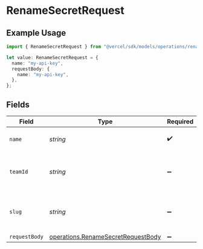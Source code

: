 # RenameSecretRequest

## Example Usage

```typescript
import { RenameSecretRequest } from "@vercel/sdk/models/operations/renamesecret.js";

let value: RenameSecretRequest = {
  name: "my-api-key",
  requestBody: {
    name: "my-api-key",
  },
};
```

## Fields

| Field                                                                                    | Type                                                                                     | Required                                                                                 | Description                                                                              | Example                                                                                  |
| ---------------------------------------------------------------------------------------- | ---------------------------------------------------------------------------------------- | ---------------------------------------------------------------------------------------- | ---------------------------------------------------------------------------------------- | ---------------------------------------------------------------------------------------- |
| `name`                                                                                   | *string*                                                                                 | :heavy_check_mark:                                                                       | The name of the secret.                                                                  | my-api-key                                                                               |
| `teamId`                                                                                 | *string*                                                                                 | :heavy_minus_sign:                                                                       | The Team identifier to perform the request on behalf of.                                 |                                                                                          |
| `slug`                                                                                   | *string*                                                                                 | :heavy_minus_sign:                                                                       | The Team slug to perform the request on behalf of.                                       |                                                                                          |
| `requestBody`                                                                            | [operations.RenameSecretRequestBody](../../models/operations/renamesecretrequestbody.md) | :heavy_minus_sign:                                                                       | N/A                                                                                      |                                                                                          |
